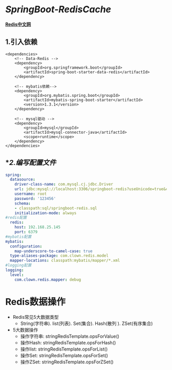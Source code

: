 # ***SpringBoot-RedisCache***

**[Redis中文网](http://www.redis.cn/)**

## **1.引入依赖**
```pom
<dependencies>
    <!-- Data-Redis -->
    <dependency>
        <groupId>org.springframework.boot</groupId>
        <artifactId>spring-boot-starter-data-redis</artifactId>
    </dependency>

    <!-- mybatis依赖-->
    <dependency>
        <groupId>org.mybatis.spring.boot</groupId>
        <artifactId>mybatis-spring-boot-starter</artifactId>
        <version>1.3.1</version>
    </dependency>

    <!-- mysql驱动 -->
    <dependency>
        <groupId>mysql</groupId>
        <artifactId>mysql-connector-java</artifactId>
        <scope>runtime</scope>
    </dependency>
</dependencies>
```
## **2.编写配置文件*
```yml
spring:
  datasource:
    driver-class-name: com.mysql.cj.jdbc.Driver
    url: jdbc:mysql://localhost:3306/springboot-redis?useUnicode=true&characterEncoding=utf8&serverTimezone=GMT%2B8
    username: root
    password: '123456'
    schema:
    - classpath:sql/springboot-redis.sql
    initialization-mode: always
#redis配置
  redis:
    host: 192.168.25.145
    port: 6379
#mybatis配置
mybatis:
  configuration:
    map-underscore-to-camel-case: true
  type-aliases-package: com.clown.redis.model
  mapper-locations: classpath:mybatis/mapper/*.xml
#logging配置
logging:
  level:
    com.clown.redis.mapper: debug
```

# **Redis数据操作**
 * Redis常见5大数据类型
    * String(字符串). list(列表). Set(集合). Hash(散列 ). ZSet(有序集合)
 * 5大数据操作
    *  操作字符串:  stringRedisTemplate.opsForValue()
    *  操作Hash:   stringRedisTemplate.opsForHash()
    *  操作list:   stringRedisTemplate.opsForList()
    *  操作Set:    stringRedisTemplate.opsForSet()
    *  操作ZSet:   stringRedisTemplate.opsForZSet()